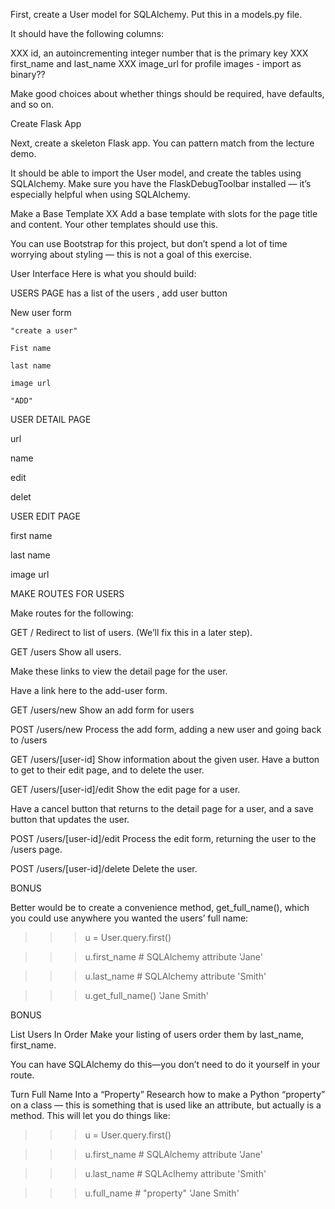 


First, create a User model for SQLAlchemy. Put this in a models.py file.

It should have the following columns:

  XXX   id, an autoincrementing integer number that is the primary key
    XXX first_name and last_name
    XXX image_url for profile images  - import as binary??




Make good choices about whether things should be required, have defaults, and so on.

Create Flask App


Next, create a skeleton Flask app. You can pattern match from the lecture demo.

It should be able to import the User model, and create the tables using SQLAlchemy. Make sure you have the FlaskDebugToolbar installed — it’s especially helpful when using SQLAlchemy.

Make a Base Template
XX Add a base template with slots for the page title and content. Your other templates should use this.

You can use Bootstrap for this project, but don’t spend a lot of time worrying about styling — this is not a goal of this exercise.

User Interface
Here is what you should build:


USERS PAGE
     has a list of the users , add user button 



New user form 

    "create a user"

    Fist name 

    last name 

    image url 

    "ADD"


USER DETAIL PAGE 

url 

name 

edit 

delet

USER EDIT PAGE 


first name 

last name 

image url 



MAKE ROUTES FOR USERS 

Make routes for the following:

GET /
Redirect to list of users. (We’ll fix this in a later step).

GET /users
Show all users.

Make these links to view the detail page for the user.

Have a link here to the add-user form.

GET /users/new
Show an add form for users

POST /users/new
Process the add form, adding a new user and going back to /users

GET /users/[user-id]
Show information about the given user.
Have a button to get to their edit page, and to delete the user.

GET /users/[user-id]/edit
Show the edit page for a user.

Have a cancel button that returns to the detail page for a user, and a save button that updates the user.

POST /users/[user-id]/edit
Process the edit form, returning the user to the /users page.

POST /users/[user-id]/delete
Delete the user.



BONUS 

Better would be to create a convenience method, get_full_name(), which you could use anywhere you wanted the users’ full name:

>>> u = User.query.first()

>>> u.first_name    # SQLAlchemy attribute
'Jane'

>>> u.last_name     # SQLAlchemy attribute
'Smith'

>>> u.get_full_name()
'Jane Smith'



BONUS 

List Users In Order
Make your listing of users order them by last_name, first_name.

You can have SQLAlchemy do this—you don’t need to do it yourself in your route.

Turn Full Name Into a “Property”
Research how to make a Python “property” on a class — this is something that is used like an attribute, but actually is a method. This will let you do things like:

>>> u = User.query.first()

>>> u.first_name    # SQLAlchemy attribute
'Jane'

>>> u.last_name     # SQLAclhemy attribute
'Smith'

>>> u.full_name     # "property"
'Jane Smith'